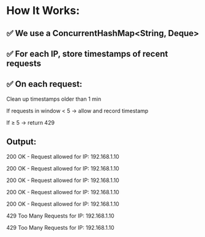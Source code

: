 # How It Works:
## ✅ We use a ConcurrentHashMap<String, Deque<Long>>
## ✅ For each IP, store timestamps of recent requests
## ✅ On each request:

Clean up timestamps older than 1 min

If requests in window < 5 → allow and record timestamp

If ≥ 5 → return 429

## Output:

200 OK - Request allowed for IP: 192.168.1.10

200 OK - Request allowed for IP: 192.168.1.10

200 OK - Request allowed for IP: 192.168.1.10

200 OK - Request allowed for IP: 192.168.1.10

200 OK - Request allowed for IP: 192.168.1.10

429 Too Many Requests for IP: 192.168.1.10

429 Too Many Requests for IP: 192.168.1.10